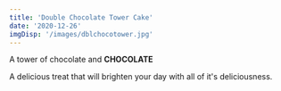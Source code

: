 ```yaml
---
title: 'Double Chocolate Tower Cake'
date: '2020-12-26'
imgDisp: '/images/dblchocotower.jpg'
---
```


A tower of chocolate and **CHOCOLATE** 

A delicious treat that will brighten your day with all of it's deliciousness.
